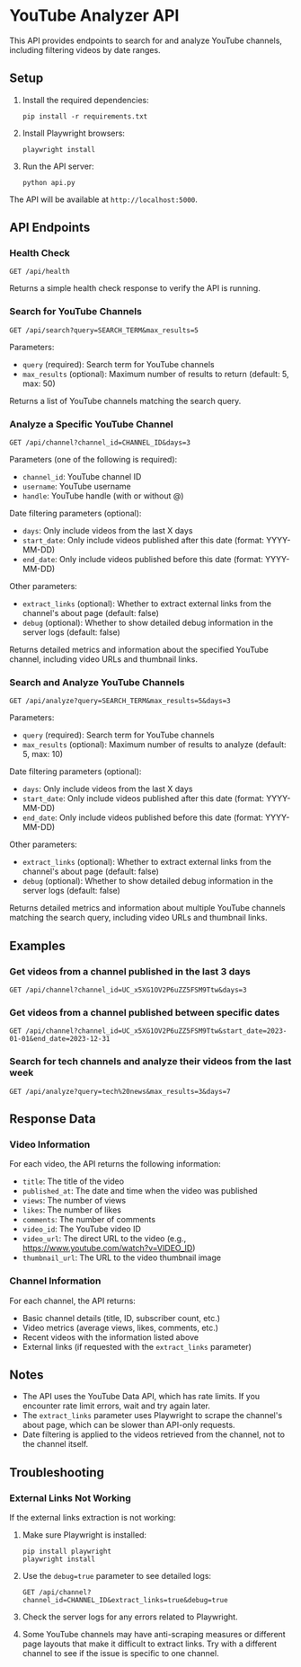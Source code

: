 # YouTube Analyzer API

This API provides endpoints to search for and analyze YouTube channels, including filtering videos by date ranges.

## Setup

1. Install the required dependencies:
   ```
   pip install -r requirements.txt
   ```

2. Install Playwright browsers:
   ```
   playwright install
   ```

3. Run the API server:
   ```
   python api.py
   ```

The API will be available at `http://localhost:5000`.

## API Endpoints

### Health Check

```
GET /api/health
```

Returns a simple health check response to verify the API is running.

### Search for YouTube Channels

```
GET /api/search?query=SEARCH_TERM&max_results=5
```

Parameters:
- `query` (required): Search term for YouTube channels
- `max_results` (optional): Maximum number of results to return (default: 5, max: 50)

Returns a list of YouTube channels matching the search query.

### Analyze a Specific YouTube Channel

```
GET /api/channel?channel_id=CHANNEL_ID&days=3
```

Parameters (one of the following is required):
- `channel_id`: YouTube channel ID
- `username`: YouTube username
- `handle`: YouTube handle (with or without @)

Date filtering parameters (optional):
- `days`: Only include videos from the last X days
- `start_date`: Only include videos published after this date (format: YYYY-MM-DD)
- `end_date`: Only include videos published before this date (format: YYYY-MM-DD)

Other parameters:
- `extract_links` (optional): Whether to extract external links from the channel's about page (default: false)
- `debug` (optional): Whether to show detailed debug information in the server logs (default: false)

Returns detailed metrics and information about the specified YouTube channel, including video URLs and thumbnail links.

### Search and Analyze YouTube Channels

```
GET /api/analyze?query=SEARCH_TERM&max_results=5&days=3
```

Parameters:
- `query` (required): Search term for YouTube channels
- `max_results` (optional): Maximum number of results to analyze (default: 5, max: 10)

Date filtering parameters (optional):
- `days`: Only include videos from the last X days
- `start_date`: Only include videos published after this date (format: YYYY-MM-DD)
- `end_date`: Only include videos published before this date (format: YYYY-MM-DD)

Other parameters:
- `extract_links` (optional): Whether to extract external links from the channel's about page (default: false)
- `debug` (optional): Whether to show detailed debug information in the server logs (default: false)

Returns detailed metrics and information about multiple YouTube channels matching the search query, including video URLs and thumbnail links.

## Examples

### Get videos from a channel published in the last 3 days

```
GET /api/channel?channel_id=UC_x5XG1OV2P6uZZ5FSM9Ttw&days=3
```

### Get videos from a channel published between specific dates

```
GET /api/channel?channel_id=UC_x5XG1OV2P6uZZ5FSM9Ttw&start_date=2023-01-01&end_date=2023-12-31
```

### Search for tech channels and analyze their videos from the last week

```
GET /api/analyze?query=tech%20news&max_results=3&days=7
```

## Response Data

### Video Information

For each video, the API returns the following information:

- `title`: The title of the video
- `published_at`: The date and time when the video was published
- `views`: The number of views
- `likes`: The number of likes
- `comments`: The number of comments
- `video_id`: The YouTube video ID
- `video_url`: The direct URL to the video (e.g., https://www.youtube.com/watch?v=VIDEO_ID)
- `thumbnail_url`: The URL to the video thumbnail image

### Channel Information

For each channel, the API returns:

- Basic channel details (title, ID, subscriber count, etc.)
- Video metrics (average views, likes, comments, etc.)
- Recent videos with the information listed above
- External links (if requested with the `extract_links` parameter)

## Notes

- The API uses the YouTube Data API, which has rate limits. If you encounter rate limit errors, wait and try again later.
- The `extract_links` parameter uses Playwright to scrape the channel's about page, which can be slower than API-only requests.
- Date filtering is applied to the videos retrieved from the channel, not to the channel itself.

## Troubleshooting

### External Links Not Working

If the external links extraction is not working:

1. Make sure Playwright is installed:
   ```
   pip install playwright
   playwright install
   ```

2. Use the `debug=true` parameter to see detailed logs:
   ```
   GET /api/channel?channel_id=CHANNEL_ID&extract_links=true&debug=true
   ```

3. Check the server logs for any errors related to Playwright.

4. Some YouTube channels may have anti-scraping measures or different page layouts that make it difficult to extract links. Try with a different channel to see if the issue is specific to one channel.

